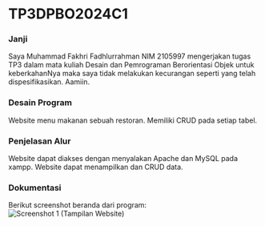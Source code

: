 # TP3DPBO2024C1

### Janji
Saya Muhammad Fakhri Fadhlurrahman NIM 2105997 mengerjakan tugas TP3 dalam mata kuliah Desain dan Pemrograman Berorientasi Objek untuk keberkahanNya maka saya tidak melakukan kecurangan seperti yang telah dispesifikasikan. Aamiin.

### Desain Program
Website menu makanan sebuah restoran. Memiliki CRUD pada setiap tabel.

### Penjelasan Alur
Website dapat diakses dengan menyalakan Apache dan MySQL pada xampp. Website dapat menampilkan dan CRUD data.

### Dokumentasi
Berikut screenshot beranda dari program:<br>
![Screenshot 1 (Tampilan Website)](https://github.com/TheRealF6/TP3DPBO2024C1/assets/119662753/d0706e17-d734-4eed-be44-6e5d42ed2904)
